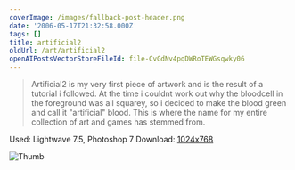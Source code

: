 ```yaml
---
coverImage: /images/fallback-post-header.png
date: '2006-05-17T21:32:58.000Z'
tags: []
title: artificial2
oldUrl: /art/artificial2
openAIPostsVectorStoreFileId: file-CvGdNv4pqDWRoTEWGsqwky06
---
```


> Artificial2 is my very first piece of artwork and is the result of a tutorial i followed. At the time i couldnt work out why the bloodcell in the foreground was all squarey, so i decided to make the blood green and call it "artificial" blood. This is where the name for my entire collection of art and games has stemmed from.

Used: Lightwave 7.5, Photoshop 7
Download: [1024x768](https://www.mikecann.co.uk/Images/Art-Full/artificial2.jpg)

![Thumb](https://www.mikecann.co.uk/Images/Art-Thumbs/artificial2.gif "Thumb")
